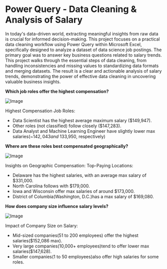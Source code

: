 # Power Query - Data Cleaning & Analysis of Salary

In today's data-driven world, extracting meaningful insights from raw data is crucial for informed decision-making. This project focuses on a practical data cleaning workflow using Power Query within Microsoft Excel, specifically designed to analyze a dataset of data science job postings. The primary goal was to answer key business questions related to salary trends. This project walks through the essential steps of data cleaning, from handling inconsistencies and missing values to standardizing data formats and merging datasets. The result is a clear and actionable analysis of salary trends, demonstrating the power of effective data cleaning in uncovering valuable business insights.

**Which job roles offer the highest compensation?**

![Image](https://github.com/user-attachments/assets/08b9bbad-c5e0-4f32-b6ee-4f6bbce9f7a6)

Highest Compensation Job Roles:
 - Data Scientist has the highest average maximum salary ($149,947). 
 - Other roles (not classified) follow closely ($147,283).
 - Data Analyst and Machine Learning Engineer have slightly lower max salaries(~$142,043 and ~$133,950, respectively)

**Where are these roles best compensated geographically?**

![Image](https://github.com/user-attachments/assets/6259398f-52b6-4baa-89bd-73f6b56702d9)

Insights on Geographic Compensation:
Top-Paying Locations:
 - Delaware has the highest salaries, with an average max salary of $331,000.
 - North Carolina follows with $179,000.
 - Iowa and Wisconsin offer max salaries of around $173,000.
 - District of Columbia(Washington, D.C.)has a max salary of $169,080.

**How does company size influence salary levels?**

![Image](https://github.com/user-attachments/assets/4052c2d5-a956-42ee-987a-ef476f9afe34)

Impact of Company Size on Salary:
 - Mid-sized companies(51 to 200 employees) offer the highest salaries($152,086 max).
 - Very large companies(10,000+ employees)tend to offer lower max salaries($147,628).
 - Smaller companies(1 to 50 employees)also offer high salaries for some roles.
